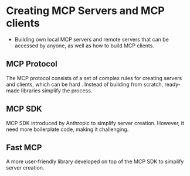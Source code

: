# Creating MCP Servers and MCP clients
 - Building own local MCP servers and remote servers that can be accessed by anyone, as well as how to build MCP clients. 

## MCP Protocol 
The MCP protocol consists of a set of complex rules for creating servers and clients, which can be hard . Instead of building from scratch, ready-made libraries simplify the process.

## MCP SDK 
MCP SDK introduced by Anthropic to simplify server creation.  However, it need more boilerplate code, making it challenging. 

## Fast MCP 
A more user-friendly library  developed on top of the MCP SDK to simplify server creation.

